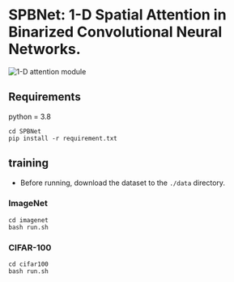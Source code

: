 # SPBNet: 1-D Spatial Attention in Binarized Convolutional Neural Networks.

![1-D attention module](./SPB_module.png)

## Requirements
python = 3.8
```
cd SPBNet
pip install -r requirement.txt
```


## training

- Before running, download the dataset to the ```./data``` directory.

### ImageNet
```
cd imagenet
bash run.sh
```

### CIFAR-100
```
cd cifar100
bash run.sh
```
